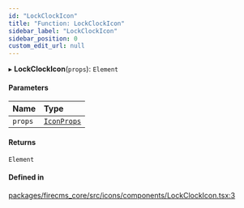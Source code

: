 ```yaml
---
id: "LockClockIcon"
title: "Function: LockClockIcon"
sidebar_label: "LockClockIcon"
sidebar_position: 0
custom_edit_url: null
---
```


▸ **LockClockIcon**(`props`): `Element`

#### Parameters

| Name | Type |
| :------ | :------ |
| `props` | [`IconProps`](../types/IconProps.md) |

#### Returns

`Element`

#### Defined in

[packages/firecms_core/src/icons/components/LockClockIcon.tsx:3](https://github.com/FireCMSco/firecms/blob/d45f3739/packages/firecms_core/src/icons/components/LockClockIcon.tsx#L3)
